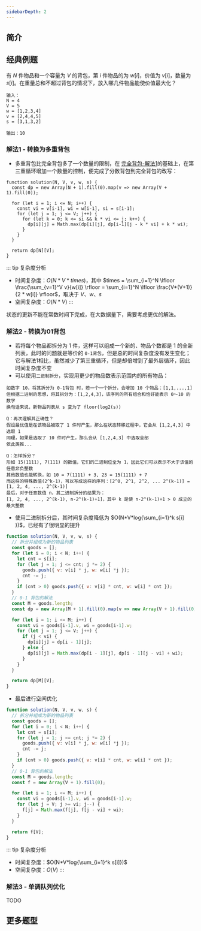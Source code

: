 ```yaml
---
sidebarDepth: 2
---
```


## 简介




## 经典例题

有 $N$ 件物品和一个容量为 $V$ 的背包，第 $i$ 件物品的为 $w[i]$，价值为 $v[i]$，数量为 $s[i]$。在重量总和不超过背包的情况下，放入哪几件物品能使价值最大化？
```
输入：
N = 4
V = 5
w = [1,2,3,4]
v = [2,4,4,5]
s = [3,1,3,2]

输出：10
```


### 解法1 - 转换为多重背包

+ 多重背包比完全背包多了一个数量的限制，在 [完全背包-解法1](../knapsack-2/解法1)的基础上，在第三重循环增加一个数量的控制，便完成了分数背包到完全背包的改写：
```js{7}
function solution(N, V, v, w, s) {
  const dp = new Array(N + 1).fill(0).map(v => new Array(V + 1).fill(0));

  for (let i = 1; i <= N; i++) {
    const vi = v[i-1], wi = w[i-1], si = s[i-1];
    for (let j = 1; j <= V; j++) {
      for (let k = 0; k <= si && k * vi <= j; k++) {
        dp[i][j] = Math.max(dp[i][j], dp[i-1][j - k * vi] + k * wi);
      }
    }
  }

  return dp[N][V];
}
```

::: tip 复杂度分析
+ 时间复杂度：$O(N * V * times)$，其中 $times = \sum_{i=1}^N \lfloor \frac{\sum_{v=1}^V v}{w[i]} \rfloor = \sum_{i=1}^N \lfloor \frac{V*(V+1)}{2 * w[i]} \rfloor$，取决于 $V$、$w$、$s$
+ 空间复杂度：$O(N*V)$
:::

状态的更新不能在常数时间下完成，在大数据量下，需要考虑更优的解法。


### 解法2 - 转换为01背包

+ 若将每个物品都拆分为 1 件，这样可以组成一个新的、物品个数都是 1 的全新列表，此时的问题就是等价的 `0-1背包`，但是总的时间复杂度没有发生变化；它与解法1相比，虽然减少了第三重循环，但是却倍增到了最外层循环，因此时间复杂度不变
+ 可以使用`二进制拆分`，实现用更少的物品数表示范围内的所有物品：
```
如数字 10，将其拆分为 0-1背包 时，若一个一个拆分，会增加 10 个物品：[1,1,...,1]
但根据二进制的思想，将其拆分为：[1,2,4,3]，该序列的所有组合和恰好能表示 0～10 的数字
换句话来说，新物品列表从 s 变为了 floor(log2(s))

Q：再次理解其正确性？
假设最优值是在该物品被取了 1 件时产生，那么在状态转移过程中，它会从 [1,2,4,3] 中选取 1
同理，如果是选取了 10 件时产生，那么会从 [1,2,4,3] 中选取全部
依此类推...

Q：怎样拆分？
形如 15(1111), 7(111) 的数值，它们的二进制位全为 1，因此它们可以表示不大于该值的任意非负整数
其他数值也能转换，如 10 = 7(1111) + 3, 23 = 15(1111) + 7
而这样的特殊数值(2^k-1)，可以写成这样的序列：[2^0, 2^1, 2^2, ... 2^(k-1)] = [1, 2, 4, ..., 2^(k-1)]
最后，对于任意数值 n，其二进制拆分的结果为：
[1, 2, 4, ..., 2^(k-1), n-2^(k-1)+1]，其中 k 是使 n-2^(k-1)+1 > 0 成立的最大整数
```

+ 使用二进制拆分后，其时间复杂度降低为 $O(N*V*log{\sum_{i=1}^k s[i] })$，已经有了很明显的提升
```js
function solution(N, V, v, w, s) {
  // 拆分并组成为新的物品列表
  const goods = [];
  for (let i = 0; i < N; i++) {
    let cnt = s[i];
    for (let j = 1; j <= cnt; j *= 2) {
      goods.push({ v: v[i] * j, w: w[i] *j });
      cnt -= j;
    }
    if (cnt > 0) goods.push({ v: v[i] * cnt, w: w[i] * cnt });
  }
  // 0-1 背包的解法
  const M = goods.length;
  const dp = new Array(M + 1).fill(0).map(v => new Array(V + 1).fill(0));

  for (let i = 1; i <= M; i++) {
    const vi = goods[i-1].v, wi = goods[i-1].w;
    for (let j = 1; j <= V; j++) {
      if (j < vi) {
        dp[i][j] = dp[i - 1][j];
      } else {
        dp[i][j] = Math.max(dp[i - 1][j], dp[i - 1][j - vi] + wi);
      }
    }
  }

  return dp[M][V];
}
```

+ 最后进行空间优化
```js
function solution(N, V, v, w, s) {
  // 拆分并组成为新的物品列表
  const goods = [];
  for (let i = 0; i < N; i++) {
    let cnt = s[i];
    for (let j = 1; j <= cnt; j *= 2) {
      goods.push({ v: v[i] * j, w: w[i] *j });
      cnt -= j;
    }
    if (cnt > 0) goods.push({ v: v[i] * cnt, w: w[i] * cnt });
  }
  // 0-1 背包的解法
  const M = goods.length;
  const f = new Array(V + 1).fill(0);

  for (let i = 1; i <= M; i++) {
    const vi = goods[i-1].v, wi = goods[i-1].w;
    for (let j = V; j >= vi; j--) {
      f[j] = Math.max(f[j], f[j - vi] + wi);
    }
  }

  return f[V];
}
```

::: tip 复杂度分析
+ 时间复杂度：$O(N*V*log{\sum_{i=1}^k s[i]})$
+ 空间复杂度：$O(V)$
:::


### 解法3 - 单调队列优化

TODO




## 更多题型
